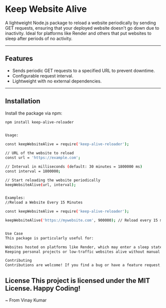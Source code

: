 # **Keep Website Alive**

A lightweight Node.js package to reload a website periodically by sending GET requests, ensuring that your deployed website doesn't go down due to inactivity. Ideal for platforms like Render and others that put websites to sleep after periods of no activity.

---

## **Features**

- Sends periodic GET requests to a specified URL to prevent downtime.
- Configurable request interval.
- Lightweight with no external dependencies.

---

## **Installation**

Install the package via npm:

```bash
npm install keep-alive-reloader


Usage:

const keepWebsiteAlive = require('keep-alive-reloader');

// URL of the website to reload
const url = 'https://example.com';

// Interval in milliseconds (default: 30 minutes = 1800000 ms)
const interval = 1800000;

// Start reloading the website periodically
keepWebsiteAlive(url, interval);


Examples:
//Reload a Website Every 15 Minutes

const keepWebsiteAlive = require('keep-alive-reloader');

keepWebsiteAlive('https://mywebsite.com', 900000); // Reload every 15 minutes


Use Case
This package is particularly useful for:

Websites hosted on platforms like Render, which may enter a sleep state after a period of inactivity.
Keeping personal projects or low-traffic websites alive without manual intervention.

Contributing
Contributions are welcome! If you find a bug or have a feature request, please open an issue or submit a pull request.

```

License
This project is licensed under the MIT License.
Happy Coding!
---

~ From Vinay Kumar

